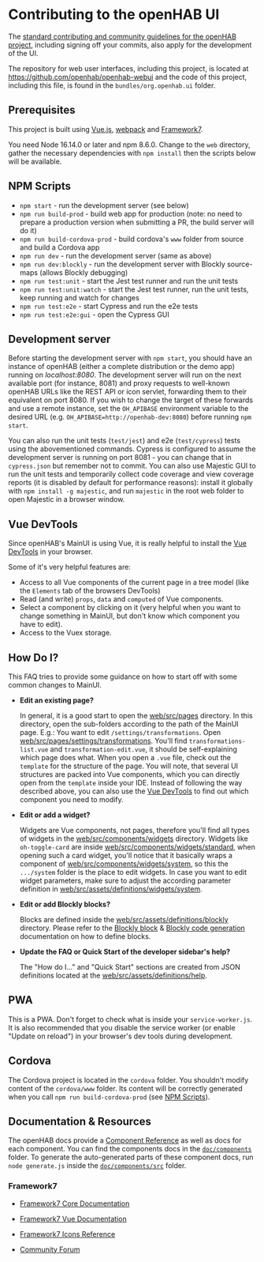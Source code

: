 # Contributing to the openHAB UI

The [standard contributing and community guidelines for the openHAB project](https://github.com/openhab/openhab-core/blob/main/CONTRIBUTING.md), including signing off your commits, also apply for the development of the UI.

The repository for web user interfaces, including this project, is located at https://github.com/openhab/openhab-webui and the code of this project, including this file, is found in the `bundles/org.openhab.ui` folder.

## Prerequisites

This project is built using [Vue.js](https://vuejs.org/), [webpack](https://webpack.js.org/) and [Framework7](https://framework7.io).

You need Node 16.14.0 or later and npm 8.6.0. Change to the `web` directory, gather the necessary dependencies with `npm install` then the scripts below will be available.

## NPM Scripts

* `npm start` - run the development server (see below)
* `npm run build-prod` - build web app for production (note: no need to prepare a production version when submitting a PR, the build server will do it)
* `npm run build-cordova-prod` - build cordova's `www` folder from source and build a Cordova app
* `npm run dev` - run the development server (same as above)
* `npm run dev:blockly` - run the development server with Blockly source-maps (allows Blockly debugging)
* `npm run test:unit` - start the Jest test runner and run the unit tests
* `npm run test:unit:watch` - start the Jest test runner, run the unit tests, keep running and watch for changes
* `npm run test:e2e` - start Cypress and run the e2e tests
* `npm run test:e2e:gui` - open the Cypress GUI

## Development server

Before starting the development server with `npm start`, you should have an instance of openHAB (either a complete distribution or the demo app) running on _localhost:8080_.
The development server will run on the next available port (for instance, 8081) and proxy requests to well-known openHAB URLs like the REST API or icon servlet, forwarding them to their equivalent on port 8080.
If you wish to change the target of these forwards and use a remote instance, set the `OH_APIBASE` environment variable to the desired URL (e.g. `OH_APIBASE=http://openhab-dev:8080`) before running `npm start`.

You can also run the unit tests (`test/jest`) and e2e (`test/cypress`) tests using the abovementioned commands.
Cypress is configured to assume the development server is running on port 8081 - you can change that in `cypress.json` but remember not to commit.
You can also use Majestic GUI to run the unit tests and temporarily collect code coverage and view coverage reports (it is disabled by default for performance reasons): install it globally with `npm install -g majestic`, and run `majestic` in the root web folder to open Majestic in a browser window.

## Vue DevTools

Since openHAB's MainUI is using Vue, it is really helpful to install the [Vue DevTools](https://devtools.vuejs.org/) in your browser.

Some of it's very helpful features are:

- Access to all Vue components of the current page in a tree model (like the `Elements` tab of the browsers DevTools)
- Read (and write) `props`, `data` and `computed` of Vue components.
- Select a component by clicking on it (very helpful when you want to change something in MainUI, but don't know which component you have to edit).
- Access to the Vuex storage.

## How Do I?

This FAQ tries to provide some guidance on how to start off with some common changes to MainUI.

- **Edit an existing page?**
  
  In general, it is a good start to open the [web/src/pages](web/src/pages) directory.
  In this directory, open the sub-folders according to the path of the MainUI page.
  E.g.: You want to edit `/settings/transformations`. Open [web/src/pages/settings/transformations](web/src/pages/settings/transformations). You'll find `transformations-list.vue` and `transformation-edit.vue`, it should be self-explaining which page does what.
  When you open a `.vue` file, check out the `template` for the structure of the page. You will note, that several UI structures are packed into Vue components, which you can directly open from the `template` inside your IDE.
  Instead of following the way described above, you can also use the [Vue DevTools](#vue-devtools) to find out which component you need to modify.

- **Edit or add a widget?**

  Widgets are Vue components, not pages, therefore you'll find all types of widgets in the [web/src/components/widgets](web/src/components/widgets) directory.
  Widgets like `oh-toggle-card` are inside [web/src/components/widgets/standard](web/src/components/widgets/standard), when opening such a card widget, you'll notice that it basically wraps a component of [web/src/components/widgets/system](web/src/components/widgets/system), so this the `.../system` folder is the place to edit widgets.
  In case you want to edit widget parameters, make sure to adjust the according parameter definition in [web/src/assets/definitions/widgets/system](web/src/assets/definitions/widgets/system).

- **Edit or add Blockly blocks?**

  Blocks are defined inside the [web/src/assets/definitions/blockly](web/src/assets/definitions/blockly) directory.
  Please refer to the [Blockly block](https://developers.google.com/blockly/guides/create-custom-blocks/define-blocks) & [Blockly code generation](https://developers.google.com/blockly/guides/create-custom-blocks/code-generation/overview) documentation on how to define blocks.

- **Update the FAQ or Quick Start of the developer sidebar's help?**

  The "How do I..." and "Quick Start" sections are created from JSON definitions located at the [web/src/assets/definitions/help](web/src/assets/definitions/help).

## PWA

This is a PWA. Don't forget to check what is inside your `service-worker.js`. It is also recommended that you disable the service worker (or enable "Update on reload") in your browser's dev tools during development.

## Cordova

The Cordova project is located in the `cordova` folder. You shouldn't modify content of the `cordova/www` folder. Its content will be correctly generated when you call `npm run build-cordova-prod` (see [NPM Scripts](#npm-scripts)).

## Documentation & Resources

The openHAB docs provide a [Component Reference](https://www.openhab.org/docs/ui/components/) as well as docs for each component.
You can find the components docs in the [`doc/components`](doc/components) folder.
To generate the auto-generated parts of these component docs, run `node generate.js` inside the [`doc/components/src`](doc/components/src) folder.

### Framework7

* [Framework7 Core Documentation](https://framework7.io/docs/)
* [Framework7 Vue Documentation](https://framework7.io/vue/)

* [Framework7 Icons Reference](https://framework7.io/icons/)
* [Community Forum](https://forum.framework7.io)
